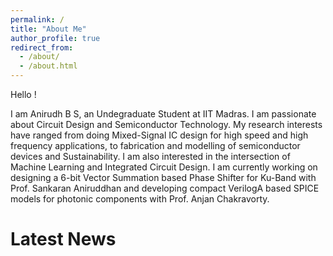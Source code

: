 ```yaml
---
permalink: /
title: "About Me"
author_profile: true
redirect_from: 
  - /about/
  - /about.html
---
```



Hello !

I am Anirudh B S, an Undegraduate Student at IIT Madras. I am passionate about Circuit Design and Semiconductor Technology. My research interests have ranged from doing Mixed-Signal IC design for high speed and high frequency applications, to fabrication and modelling of semiconductor devices and Sustainability. I am also interested in the intersection of Machine Learning and Integrated Circuit Design. I am currently working on designing a 6-bit Vector Summation based Phase Shifter for Ku-Band with Prof. Sankaran Aniruddhan and developing compact VerilogA based SPICE models for photonic components with Prof. Anjan Chakravorty. 

# Latest News


